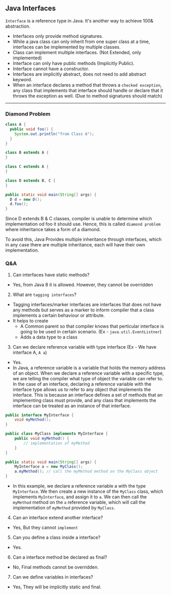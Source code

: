 ## Java Interfaces

`Interface` is a reference type in Java. It's another way to achieve 100& abstraction.

- Interfaces only provide method signatures.
- While a java class can only inherit from one super class at a time, interfaces can be implemented by multiple classes.
- Class can implement multiple interfaces. (Not Extended, only implemented)
- Interface can only have public methods (Implicitly Public).
- Interface cannot have a constructor.
- Interfaces are implicitly abstract, does not need to add abstract keyword.
- When an interface declares a method that throws a `checked exception`, any class that implements that interface should handle or declare that it throws the exception as well. (Due to method signatures should match)

---
### Diamond Problem

```java
class A {
  public void foo() {
    System.out.println("from Class A");
  }
}

class B extends A {
}

class C extends A {
}

class D extends B, C {
}

public static void main(String[] args) {
  D d = new D();
  d.foo();
}

```
Since D extends B & C classes, compiler is unable to determine which implementation od foo it should use. Hence, this is called `diamond problem` where inheritance takes a form of a diamond.

To avoid this, Java Provides multiple inheritance through interfaces, which in any case there are multiple inheritance, each will have their own implementation.

### Q&A

1) Can interfaces have static methods?
- Yes, from Java 8 it is allowed. However, they cannot be overridden 
2) What are `tagging interfaces`?
- Tagging interfaces/marker interfaces are interfaces that does not have any methods but serves as a marker to inform compiler that a class implements a certain behaviour or attribute. 
- It helps to create 
  - A Common parent so that compiler knows that perticular interface is going to be used in certain scenario. (Ex - `java.util.EventListner`)
  - Adds a data type to a class  
3) Can we declare reference variable with type interface (Ex - We have interface A, `A a`)
- Yes.
- In Java, a reference variable is a variable that holds the memory address of an object. When we declare a reference variable with a specific type, we are telling the compiler what type of object the variable can refer to.
In the case of an interface, declaring a reference variable with the interface type allows us to refer to any object that implements the interface. This is because an interface defines a set of methods that an implementing class must provide, and any class that implements the interface can be treated as an instance of that interface.
```java 
public interface MyInterface {
    void myMethod();
}

public class MyClass implements MyInterface {
    public void myMethod() {
        // implementation of myMethod
    }
}

public static void main(String[] args) {
    MyInterface a = new MyClass();
    a.myMethod(); // call the myMethod method on the MyClass object
}
```

- In this example, we declare a reference variable a with the type `MyInterface`. We then create a new instance of the `MyClass` class, which implements `MyInterface`, and assign it to `a`. We can then call the `myMethod` method on the `a` reference variable, which will call the implementation of `myMethod` provided by `MyClass`.
4) Can an interface extend another interface?
- Yes, But they cannot `implement`
5) Can you define a class inside a interface?
- Yes.
6) Can a interface method be declared as final?
- No, Final methods cannot be overridden.
7) Can we define variables in interfaces?
- Yes, They will be implicitly static and final.